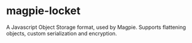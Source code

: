 # magpie-locket
A Javascript Object Storage format, used by Magpie. Supports flattening objects, custom serialization and encryption.
